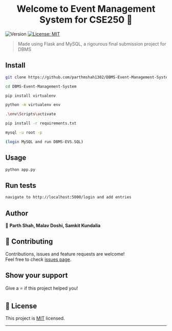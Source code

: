 <h1 align="center">Welcome to Event Management System for CSE250 👋</h1>
<p>
  <img alt="Version" src="https://img.shields.io/badge/version-1.0.0-blue.svg?cacheSeconds=2592000" />
  <a href="https://github.com/parthmshah1302/DBMS-Event-Management-System/blob/parth/LICENSE" target="_blank">
    <img alt="License: MIT" src="https://img.shields.io/badge/License-MIT-yellow.svg" />
  </a>
</p>

> Made using Flask and MySQL, a rigourous final submission project for DBMS

## Install

```sh
git clone https://github.com/parthmshah1302/DBMS-Event-Management-System
```
```sh
cd DBMS-Event-Management-System
```
```sh
pip install virtualenv
```
```sh
python -m virtualenv env
```
```sh
.\env\Scripts\activate  
```
```sh
pip install -r requirements.txt
```
```sh
mysql -u root -p  
```
```sh
(login MySQL and run DBMS-EVS.SQL)  
```

## Usage

```sh
python app.py
```

## Run tests

```sh
navigate to http://localhost:5000/login and add entries
```

## Author

👤 **Parth Shah, Malav Doshi, Samkit Kundalia**


## 🤝 Contributing

Contributions, issues and feature requests are welcome!<br />Feel free to check [issues page](https://github.com/parthmshah1302/DBMS-Event-Management-System/issues). 

## Show your support

Give a ⭐️ if this project helped you!

## 📝 License

This project is [MIT](https://github.com/parthmshah1302/DBMS-Event-Management-System/blob/parth/LICENSE) licensed.

***
